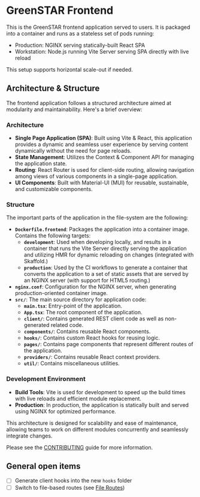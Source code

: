 # GreenSTAR Frontend

This is the GreenSTAR frontend application served to users. It is packaged into a container and runs as a stateless set
of pods running:

* Production: NGINX serving statically-built React SPA
* Workstation: Node.js running Vite Server serving SPA directly with live reload

This setup supports horizontal scale-out if needed.

## Architecture & Structure

The frontend application follows a structured architecture aimed at modularity and maintainability. Here's a brief
overview:

### Architecture

- **Single Page Application (SPA)**: Built using Vite & React, this application provides a dynamic and seamless user
  experience by serving content dynamically without the need for page reloads.
- **State Management**: Utilizes the Context & Component API for managing the application state.
- **Routing**: React Router is used for client-side routing, allowing navigation among views of various components in a
  single-page application.
- **UI Components**: Built with Material-UI (MUI) for reusable, sustainable, and customizable components.

### Structure

The important parts of the application in the file-system are the following:

- **`Dockerfile.frontend`**: Packages the application into a container image. Contains the following targets:
    - **`development`**: Used when developing locally, and results in a container that runs the Vite Server directly
      serving the application and utilizing HMR for dynamic reloading on changes (integrated with Skaffold.)
    - **`production`**: Used by the CI workflows to generate a container that converts the application to a set of
      static assets that are served by an NGINX server (with support for HTML5 routing.)
- **`nginx.conf`**: Configuration for the NGINX server, when generating production-oriented container image.
- **`src/`**: The main source directory for application code:
  - **`main.tsx`**: Entry-point of the application.
  - **`App.tsx`**: The root component of the application.
  - **`client/`**: Contains generated REST client code as well as non-generated related code.
  - **`components/`**: Contains reusable React components.
  - **`hooks/`**: Contains custom React hooks for reusing logic.
  - **`pages/`**: Contains page components that represent different routes of the application.
  - **`providers/`**: Contains reusable React context providers.
  - **`util/`**: Contains miscellaneous utilities.

### Development Environment

- **Build Tools**: Vite is used for development to speed up the build times with live reloads and efficient module
  replacement.
- **Production**: In production, the application is statically built and served using NGINX for optimized performance.

This architecture is designed for scalability and ease of maintenance, allowing teams to work on different modules
concurrently and seamlessly integrate changes.

Please see the [CONTRIBUTING](../CONTRIBUTING.md) guide for more information.

## General open items

- [ ] Generate client hooks into the new `hooks` folder
- [ ] Switch to file-based routes (see [File Routes](https://reactrouter.com/how-to/file-route-conventions))
